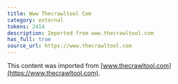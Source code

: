 ```yaml
---
title: Www Thecrawltool Com
category: external
tokens: 2414
description: Imported from www.thecrawltool.com
has_full: true
source_url: https://www.thecrawltool.com
---
```


This content was imported from [www.thecrawltool.com](https://www.thecrawltool.com).
